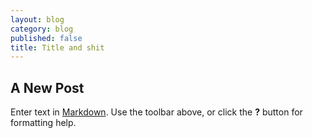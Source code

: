 ```yaml
---
layout: blog
category: blog
published: false
title: Title and shit
---
```


## A New Post

Enter text in [Markdown](http://daringfireball.net/projects/markdown/). Use the toolbar above, or click the **?** button for formatting help.
